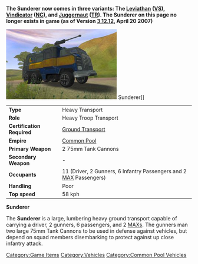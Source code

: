 **The Sunderer now comes in three variants: The
[Leviathan](Leviathan.md) ([VS](../etc/Vanu_Sovereignty.md)),
[Vindicator](Vindicator.md) ([NC](../etc/New_Conglomerate.md)), and
[Juggernaut](Juggernaut.md) ([TR](../etc/Terran_Republic.md)). The Sunderer
on this page no longer exists in game (as of Version
[3.12.12](3.md.12.12), April 20 2007)**

![](images/Sunderer.jpg "fig:Sunderer.jpg") Sunderer\]\]

|                            |                                                                                                      |
| -------------------------- | ---------------------------------------------------------------------------------------------------- |
| **Type**                   | Heavy Transport                                                                                      |
| **Role**                   | Heavy Troop Transport                                                                                |
| **Certification Required** | [Ground Transport](../certifications/Ground_Transport.md)                                                              |
| **Empire**                 | [Common Pool](../terminology/Common_Pool.md)                                                                        |
| **Primary Weapon**         | 2 75mm Tank Cannons                                                                                  |
| **Secondary Weapon**       | \-                                                                                                   |
| **Occupants**              | 11 (Driver, 2 Gunners, 6 Infantry Passengers and 2 [MAX](../items/Mechanized_Assault_Exo-Suit.md) Passengers) |
| **Handling**               | Poor                                                                                                 |
| **Top speed**              | 58 kph                                                                                               |

**Sunderer**

The **Sunderer** is a large, lumbering heavy ground transport capable of
carrying a driver, 2 gunners, 6 passengers, and 2
[MAXs](../items/Mechanized_Assault_Exo-Suit.md). The gunners man two
large 75mm Tank Cannons to be used in defense against vehicles, but
depend on squad members disembarking to protect against up close
infantry attack.

[Category:Game Items](Category:Game_Items.md)
[Category:Vehicles](Category:Vehicles.md) [Category:Common Pool
Vehicles](Category:Common_Pool_Vehicles.md)
